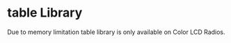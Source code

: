 # table Library

Due to memory limitation table library is only available on Color LCD Radios.&#x20;
